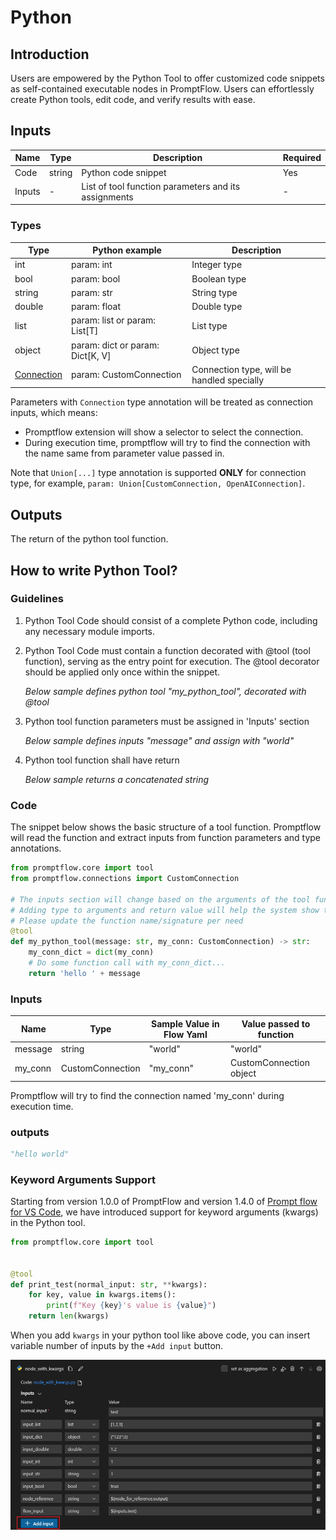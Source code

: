 # Python

## Introduction
Users are empowered by the Python Tool to offer customized code snippets as self-contained executable nodes in PromptFlow.
Users can effortlessly create Python tools, edit code, and verify results with ease.

## Inputs

| Name   | Type   | Description                                          | Required |
|--------|--------|------------------------------------------------------|---------|
| Code   | string | Python code snippet                                  | Yes     |
| Inputs | -      | List of tool function parameters and its assignments | -       |


### Types

| Type                                                | Python example                  | Description                                |
|-----------------------------------------------------|---------------------------------|--------------------------------------------|
| int                                                 | param: int                      | Integer type                               |
| bool                                                | param: bool                     | Boolean type                               |
| string                                              | param: str                      | String type                                |
| double                                              | param: float                    | Double type                                |
| list                                                | param: list or param: List[T]   | List type                                  |
| object                                              | param: dict or param: Dict[K, V] | Object type                                |
| [Connection](../../concepts/concept-connections.md) | param: CustomConnection         | Connection type, will be handled specially |


Parameters with `Connection` type annotation will be treated as connection inputs, which means:
- Promptflow extension will show a selector to select the connection.
- During execution time, promptflow will try to find the connection with the name same from parameter value passed in.

Note that `Union[...]` type annotation is supported **ONLY** for connection type,
for example, `param: Union[CustomConnection, OpenAIConnection]`.

## Outputs

The return of the python tool function.


## How to write Python Tool?

### Guidelines

1. Python Tool Code should consist of a complete Python code, including any necessary module imports.

2. Python Tool Code must contain a function decorated with @tool (tool function), serving as the entry point for execution. The @tool decorator should be applied only once within the snippet.

   _Below sample defines python tool "my_python_tool", decorated with @tool_

3. Python tool function parameters must be assigned in 'Inputs' section

    _Below sample defines inputs "message" and assign with "world"_

4. Python tool function shall have return

    _Below sample returns a concatenated string_


### Code

The snippet below shows the basic structure of a tool function. Promptflow will read the function and extract inputs
from function parameters and type annotations.

```python
from promptflow.core import tool
from promptflow.connections import CustomConnection

# The inputs section will change based on the arguments of the tool function, after you save the code
# Adding type to arguments and return value will help the system show the types properly
# Please update the function name/signature per need
@tool
def my_python_tool(message: str, my_conn: CustomConnection) -> str:
    my_conn_dict = dict(my_conn)
    # Do some function call with my_conn_dict...
    return 'hello ' + message
```

### Inputs

| Name    | Type   | Sample Value in Flow Yaml | Value passed to function|
|---------|--------|-------------------------| ------------------------|
| message | string | "world"                 | "world"                 |
| my_conn | CustomConnection | "my_conn"               | CustomConnection object |

Promptflow will try to find the connection named 'my_conn' during execution time.

### outputs

```python
"hello world"
```


### Keyword Arguments Support
Starting from version 1.0.0 of PromptFlow and version 1.4.0 of [Prompt flow for VS Code](https://marketplace.visualstudio.com/items?itemName=prompt-flow.prompt-flow),
we have introduced support for keyword arguments (kwargs) in the Python tool.


```python
from promptflow.core import tool


@tool
def print_test(normal_input: str, **kwargs):
    for key, value in kwargs.items():
        print(f"Key {key}'s value is {value}")
    return len(kwargs)

```
When you add `kwargs` in your python tool like above code, you can insert variable number of inputs by the `+Add input` button.

![Screenshot of the kwargs On VScode Prompt Flow extension](../../media/reference/tools-reference/python_tool_kwargs.png)